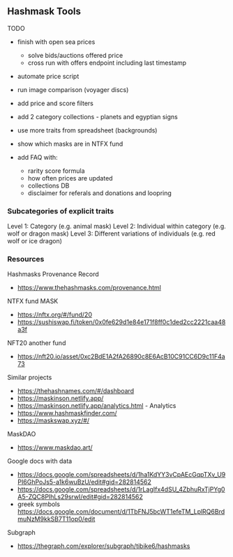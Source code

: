 ## Hashmask Tools

TODO

- finish with open sea prices

  - solve bids/auctions offered price
  - cross run with offers endpoint including last timestamp

- automate price script
- run image comparison (voyager discs)
- add price and score filters
- add 2 category collections - planets and egyptian signs
- use more traits from spreadsheet (backgrounds)
- show which masks are in NTFX fund
- add FAQ with:
  - rarity score formula
  - how often prices are updated
  - collections DB
  - disclaimer for referals and donations and loopring

### Subcategories of explicit traits

Level 1: Category (e.g. animal mask)
Level 2: Individual within category (e.g. wolf or dragon mask)
Level 3: Different variations of individuals (e.g. red wolf or ice dragon)

### Resources

Hashmasks Provenance Record

- https://www.thehashmasks.com/provenance.html

NTFX fund MASK

- https://nftx.org/#/fund/20
- https://sushiswap.fi/token/0x0fe629d1e84e171f8ff0c1ded2cc2221caa48a3f

NFT20 another fund

- https://nft20.io/asset/0xc2BdE1A2fA26890c8E6AcB10C91CC6D9c11F4a73

Similar projects

- https://thehashnames.com/#/dashboard
- https://maskinson.netlify.app/
- https://maskinson.netlify.app/analytics.html - Analytics
- https://www.hashmaskfinder.com/
- https://maskswap.xyz/#/

MaskDAO

- https://www.maskdao.art/

Google docs with data

- https://docs.google.com/spreadsheets/d/1ha1KdYY3vCpAEcGqpTXv_U9PI6GhPoJs5-a1k6wuBzU/edit#gid=282814562
- https://docs.google.com/spreadsheets/d/1rLagIfx4dSU_4ZbhuRxTjPYg0A5-ZQC8PIhLs29srwI/edit#gid=282814562
- greek symbols https://docs.google.com/document/d/1TbFNJ5bcWT1efeTM_LplRQ6BrdmuNzM9kkSB7T11op0/edit

Subgraph

- https://thegraph.com/explorer/subgraph/tibike6/hashmasks
